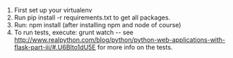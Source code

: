 1. First set up your virtualenv
2. Run pip install -r requirements.txt to get all packages.
3. Run: npm install (after installing npm and node of course)
4. To run tests, execute: grunt watch
-- see http://www.realpython.com/blog/python/python-web-applications-with-flask-part-iii/#.U6BIto1dU5E for more info on the tests.


